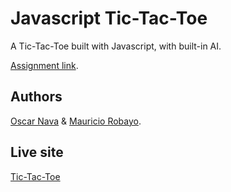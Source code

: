 # Javascript Tic-Tac-Toe

A Tic-Tac-Toe built with Javascript, with built-in AI.

[Assignment link](https://www.theodinproject.com/courses/javascript/lessons/tic-tac-toe-javascript).

## Authors

[Oscar Nava](https://github.com/oscarnava) & [Mauricio Robayo](https://github.com/MauricioRobayo).

## Live site
[Tic-Tac-Toe](https://rawcdn.githack.com/oscarnava/js-tic-tac-toe/f65ebde551ed4bb59e98dba4c96388dc394e4acc/dist/index.html)
